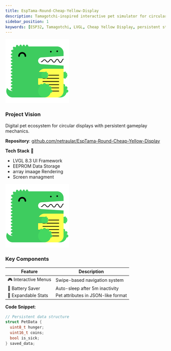 ```yaml
---
title: EspTama-Round-Cheap-Yellow-Display
description: Tamagotchi-inspired interactive pet simulator for circular ESP32 displays with persistent gameplay and LVGL-powered UI.
sidebar_position: 1
keywords: [ESP32, Tamagotchi, LVGL, Cheap Yellow Display, persistent storage, XBM, EEPROM]
---
```


![Tamagotchi Demo](./attachments/espTama-demo-collage.png) <!-- Collage of pet screens -->

### Project Vision  
Digital pet ecosystem for circular displays with persistent gameplay mechanics.

**Repository**: [github.com/netraular/EspTama-Round-Cheap-Yellow-Display](https://github.com/netraular/EspTama-Round-Cheap-Yellow-Display)

<div class="row">
  <div class="col col--4">

**Tech Stack** 🧩  
- LVGL 8.3 UI Framework  
- EEPROM Data Storage  
- array imaage Rendering  
- Screen managment

</div>
  <div class="col col--8">

![Feature Timeline](./attachments/development-timeline.png) <!-- Roadmap graphic -->

</div>
</div>

### Key Components

| Feature          | Description                          | 
|------------------|--------------------------------------|
| 🎮 Interactive Menus | Swipe-based navigation system        |
| 🔋 Battery Saver   | Auto-sleep after 5m inactivity       |
| 🧩 Expandable Stats | Pet attributes in JSON-like format   |

**Code Snippet**:  
```c
// Persistent data structure
struct PetData {
  uint8_t hunger; 
  uint16_t coins;
  bool is_sick;
} saved_data;